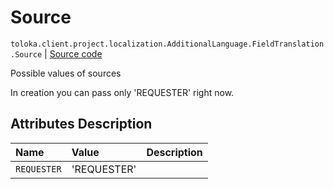 # Source
`toloka.client.project.localization.AdditionalLanguage.FieldTranslation.Source` | [Source code](https://github.com/Toloka/toloka-kit/blob/v0.1.25/src/client/project/localization.py#L29)

Possible values of sources


In creation you can pass only 'REQUESTER' right now.

## Attributes Description

| Name | Value | Description |
| :------| :-----------| :----------| 
`REQUESTER`|'REQUESTER'|<p></p>
